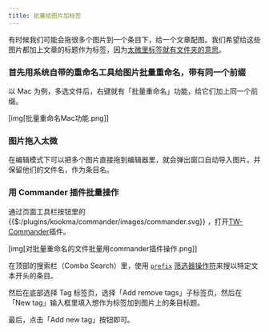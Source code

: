 ```yaml
---
title: 批量给图片加标签
---
```


有时候我们可能会拖很多个图片到一个条目下，给一个文章配图。我们希望给这些图片都加上文章的标题作为标签，因为[太微里标签就有文件夹的意思](太微中标签的用法)。

### 首先用系统自带的重命名工具给图片批量重命名，带有同一个前缀

以 Mac 为例，多选文件后，右键就有「批量重命名」功能，给它们加上同一个前缀。

[img[批量重命名Mac功能.png]]

### 图片拖入太微

在编辑模式下可以把多个图片直接拖到编辑器里，就会弹出窗口自动导入图片。并保留他们的文件名，作为条目名。

### 用 Commander 插件批量操作

通过页面工具栏按钮里的 {{$:/plugins/kookma/commander/images/commander.svg}} ，打开[TW-Commander](TW-Commander：批量操作条目)插件。

[img[对批量重命名的文件批量用commander插件操作.png]]

在顶部的搜索栏（Combo Search）里，使用 [`prefix`](https://bramchen.github.io/tw5-docs/zh-Hans/#prefix%20Operator:%5B%5Bprefix%20Operator%5D%5D%20%5B%5Bprefix%20Operator%20(Examples)%5D%5D) [筛选器操作符](#%E7%AD%9B%E9%80%89%E5%99%A8%E6%93%8D%E4%BD%9C%E7%AC%A6)来搜以特定文本开头的条目。

然后在底部选择 Tag 标签页，选择「Add remove tags」子标签页，然后在 「New tag」输入框里填入想作为标签加到图片上的条目标题。

最后，点击「Add new tag」按钮即可。